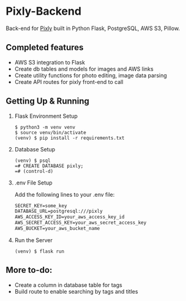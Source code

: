 # Pixly-Backend
Back-end for [Pixly](https://pixly-klin.surge.sh) built in Python Flask, PostgreSQL, AWS S3, Pillow.

## Completed features
- AWS S3 integration to Flask
- Create db tables and models for images and AWS links
- Create utility functions for photo editing, image data parsing
- Create API routes for pixly front-end to call

## Getting Up & Running
1. Flask Environment Setup
    ```console
    $ python3 -m venv venv
    $ source venv/bin/activate
    (venv) $ pip install -r requirements.txt
    ```
2. Database Setup
    ```console
    (venv) $ psql
    =# CREATE DATABASE pixly;
    =# (control-d)
    ```
3. .env File Setup

    Add the following lines to your .env file:
    ```txt
    SECRET_KEY=some_key
    DATABASE_URL=postgresql:///pixly
    AWS_ACCESS_KEY_ID=your_aws_access_key_id
    AWS_SECRET_ACCESS_KEY=your_aws_secret_access_key
    AWS_BUCKET=your_aws_bucket_name
    ```
4. Run the Server
    ```console
    (venv) $ flask run
    ```
    
## More to-do:
- Create a column in database table for tags
- Build route to enable searching by tags and titles

